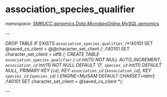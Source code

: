 ﻿# association_species_qualifier
_namespace: [SMRUCC.genomics.Data.MicrobesOnline.MySQL.genomics](./index.md)_

--
 
 DROP TABLE IF EXISTS `association_species_qualifier`;
 /*!40101 SET @saved_cs_client = @@character_set_client */;
 /*!40101 SET character_set_client = utf8 */;
 CREATE TABLE `association_species_qualifier` (
 `id` int(11) NOT NULL AUTO_INCREMENT,
 `association_id` int(11) NOT NULL DEFAULT '0',
 `species_id` int(11) DEFAULT NULL,
 PRIMARY KEY (`id`),
 KEY `association_id` (`association_id`),
 KEY `species_id` (`species_id`)
 ) ENGINE=MyISAM DEFAULT CHARSET=latin1;
 /*!40101 SET character_set_client = @saved_cs_client */;
 
 --




